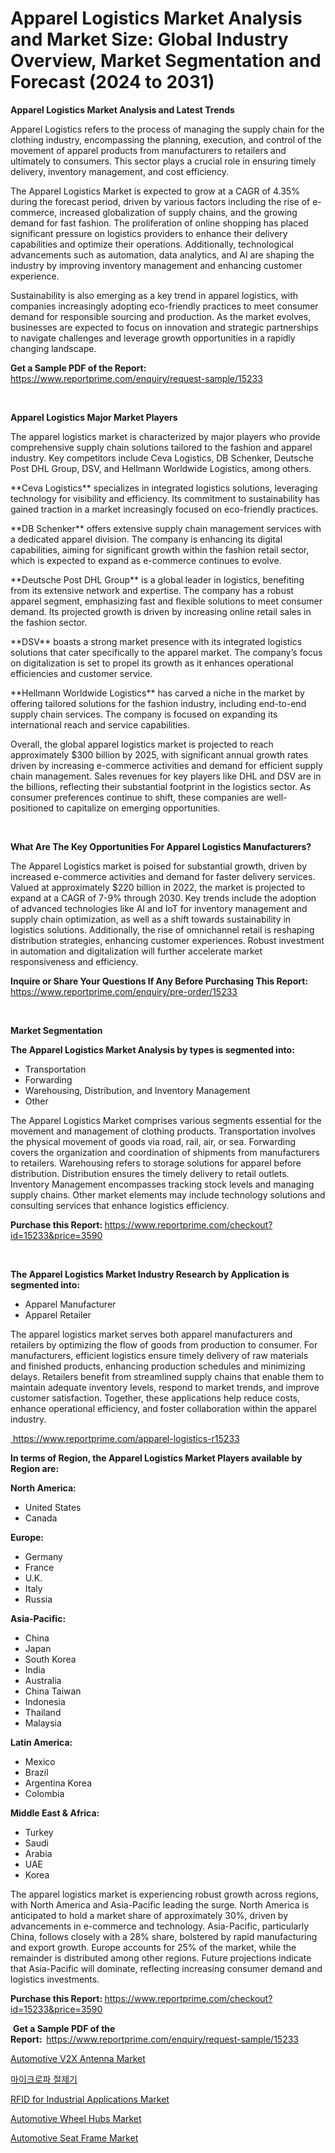 <p><h1>Apparel Logistics Market Analysis and Market Size: Global Industry Overview, Market Segmentation and Forecast (2024 to 2031)</h1></p><p><strong>Apparel Logistics Market Analysis and Latest Trends</strong></p>
<p><p>Apparel Logistics refers to the process of managing the supply chain for the clothing industry, encompassing the planning, execution, and control of the movement of apparel products from manufacturers to retailers and ultimately to consumers. This sector plays a crucial role in ensuring timely delivery, inventory management, and cost efficiency.</p><p>The Apparel Logistics Market is expected to grow at a CAGR of 4.35% during the forecast period, driven by various factors including the rise of e-commerce, increased globalization of supply chains, and the growing demand for fast fashion. The proliferation of online shopping has placed significant pressure on logistics providers to enhance their delivery capabilities and optimize their operations. Additionally, technological advancements such as automation, data analytics, and AI are shaping the industry by improving inventory management and enhancing customer experience.</p><p>Sustainability is also emerging as a key trend in apparel logistics, with companies increasingly adopting eco-friendly practices to meet consumer demand for responsible sourcing and production. As the market evolves, businesses are expected to focus on innovation and strategic partnerships to navigate challenges and leverage growth opportunities in a rapidly changing landscape.</p></p>
<p><strong>Get a Sample PDF of the Report:&nbsp;</strong> <a href="https://www.reportprime.com/enquiry/request-sample/15233">https://www.reportprime.com/enquiry/request-sample/15233</a></p>
<p>&nbsp;</p>
<p><strong>Apparel Logistics Major Market Players</strong></p>
<p><p>The apparel logistics market is characterized by major players who provide comprehensive supply chain solutions tailored to the fashion and apparel industry. Key competitors include Ceva Logistics, DB Schenker, Deutsche Post DHL Group, DSV, and Hellmann Worldwide Logistics, among others.</p><p>**Ceva Logistics** specializes in integrated logistics solutions, leveraging technology for visibility and efficiency. Its commitment to sustainability has gained traction in a market increasingly focused on eco-friendly practices.</p><p>**DB Schenker** offers extensive supply chain management services with a dedicated apparel division. The company is enhancing its digital capabilities, aiming for significant growth within the fashion retail sector, which is expected to expand as e-commerce continues to evolve.</p><p>**Deutsche Post DHL Group** is a global leader in logistics, benefiting from its extensive network and expertise. The company has a robust apparel segment, emphasizing fast and flexible solutions to meet consumer demand. Its projected growth is driven by increasing online retail sales in the fashion sector.</p><p>**DSV** boasts a strong market presence with its integrated logistics solutions that cater specifically to the apparel market. The company’s focus on digitalization is set to propel its growth as it enhances operational efficiencies and customer service.</p><p>**Hellmann Worldwide Logistics** has carved a niche in the market by offering tailored solutions for the fashion industry, including end-to-end supply chain services. The company is focused on expanding its international reach and service capabilities.</p><p>Overall, the global apparel logistics market is projected to reach approximately $300 billion by 2025, with significant annual growth rates driven by increasing e-commerce activities and demand for efficient supply chain management. Sales revenues for key players like DHL and DSV are in the billions, reflecting their substantial footprint in the logistics sector. As consumer preferences continue to shift, these companies are well-positioned to capitalize on emerging opportunities.</p></p>
<p>&nbsp;</p>
<p><strong>What Are The Key Opportunities For Apparel Logistics Manufacturers?</strong></p>
<p><p>The Apparel Logistics market is poised for substantial growth, driven by increased e-commerce activities and demand for faster delivery services. Valued at approximately $220 billion in 2022, the market is projected to expand at a CAGR of 7-9% through 2030. Key trends include the adoption of advanced technologies like AI and IoT for inventory management and supply chain optimization, as well as a shift towards sustainability in logistics solutions. Additionally, the rise of omnichannel retail is reshaping distribution strategies, enhancing customer experiences. Robust investment in automation and digitalization will further accelerate market responsiveness and efficiency.</p></p>
<p><strong>Inquire or Share Your Questions If Any Before Purchasing This Report:</strong> <a href="https://www.reportprime.com/enquiry/pre-order/15233">https://www.reportprime.com/enquiry/pre-order/15233</a></p>
<p>&nbsp;</p>
<p><strong>Market Segmentation</strong></p>
<p><strong>The Apparel Logistics Market Analysis by types is segmented into:</strong></p>
<p><ul><li>Transportation</li><li>Forwarding</li><li>Warehousing, Distribution, and Inventory Management</li><li>Other</li></ul></p>
<p><p>The Apparel Logistics Market comprises various segments essential for the movement and management of clothing products. Transportation involves the physical movement of goods via road, rail, air, or sea. Forwarding covers the organization and coordination of shipments from manufacturers to retailers. Warehousing refers to storage solutions for apparel before distribution. Distribution ensures the timely delivery to retail outlets. Inventory Management encompasses tracking stock levels and managing supply chains. Other market elements may include technology solutions and consulting services that enhance logistics efficiency.</p></p>
<p><strong>Purchase this Report:&nbsp;</strong><a href="https://www.reportprime.com/checkout?id=15233&price=3590">https://www.reportprime.com/checkout?id=15233&price=3590</a></p>
<p>&nbsp;</p>
<p><strong>The Apparel Logistics Market Industry Research by Application is segmented into:</strong></p>
<p><ul><li>Apparel Manufacturer</li><li>Apparel Retailer</li></ul></p>
<p><p>The apparel logistics market serves both apparel manufacturers and retailers by optimizing the flow of goods from production to consumer. For manufacturers, efficient logistics ensure timely delivery of raw materials and finished products, enhancing production schedules and minimizing delays. Retailers benefit from streamlined supply chains that enable them to maintain adequate inventory levels, respond to market trends, and improve customer satisfaction. Together, these applications help reduce costs, enhance operational efficiency, and foster collaboration within the apparel industry.</p></p>
<p><a href="https://www.reportprime.com/apparel-logistics-r15233">&nbsp;https://www.reportprime.com/apparel-logistics-r15233</a></p>
<p><strong>In terms of Region, the Apparel Logistics Market Players available by Region are:</strong></p>
<p>
    <p> <strong> North America: </strong>
        <ul>
            <li>United States</li>
            <li>Canada</li>
        </ul>
        </p> 
    <p> <strong> Europe: </strong>
        <ul>
            <li>Germany</li>
            <li>France</li>
            <li>U.K.</li>
            <li>Italy</li>
            <li>Russia</li>
        </ul>
        </p> 
    <p> <strong> Asia-Pacific: </strong>
        <ul>
            <li>China</li>
            <li>Japan</li>
            <li>South Korea</li>
            <li>India</li>
            <li>Australia</li>
            <li>China Taiwan</li>
            <li>Indonesia</li>
            <li>Thailand</li>
            <li>Malaysia</li>
        </ul>
        </p> 
    <p> <strong> Latin America: </strong>
        <ul>
            <li>Mexico</li>
            <li>Brazil</li>
            <li>Argentina Korea</li>
            <li>Colombia</li>
        </ul>
        </p> 
    <p> <strong> Middle East & Africa: </strong>
        <ul>
            <li>Turkey</li>
            <li>Saudi</li>
            <li>Arabia</li>
            <li>UAE</li>
            <li>Korea</li>
        </ul>
    </p>
    </p>
<p><p>The apparel logistics market is experiencing robust growth across regions, with North America and Asia-Pacific leading the surge. North America is anticipated to hold a market share of approximately 30%, driven by advancements in e-commerce and technology. Asia-Pacific, particularly China, follows closely with a 28% share, bolstered by rapid manufacturing and export growth. Europe accounts for 25% of the market, while the remainder is distributed among other regions. Future projections indicate that Asia-Pacific will dominate, reflecting increasing consumer demand and logistics investments.</p></p>
<p><strong>Purchase this Report: </strong><a href="https://www.reportprime.com/checkout?id=15233&price=3590">https://www.reportprime.com/checkout?id=15233&price=3590</a></p>
<p>&nbsp;<strong>Get a Sample PDF of the Report:&nbsp;&nbsp;</strong><a href="https://www.reportprime.com/enquiry/request-sample/15233">https://www.reportprime.com/enquiry/request-sample/15233</a></p>
<p><strong></strong></p>
<p><p><a href="https://www.linkedin.com/pulse/what-emerging-market-trends-automotive-v2x-antenna-detailed-ozyme?trackingId=ZH4NyEuERYKzN92fk3pYuA%3D%3D">Automotive V2X Antenna Market</a></p><p><a href="https://medium.com/@waynewood21/%EB%A7%88%EC%9D%B4%ED%81%AC%EB%A1%9C%EC%9B%A8%EC%9D%B4%EB%B8%8C-%EC%A0%88%EC%A0%9C%EA%B8%B0-%EC%8B%9C%EC%9E%A5-%EC%A0%84%EB%A7%9D-%EC%8B%9C%EC%9E%A5-%EB%8F%99%ED%96%A5-%EB%B0%8F-%EC%98%81%ED%96%A5-%EB%B6%84%EC%84%9D-2024-2031-1e7504322c9d">마이크로파 절제기</a></p><p><a href="https://medium.com/@audieyost2008/the-rfid-for-industrial-applications-market-prioritizes-cost-control-and-efficiency-enhancement-d208e631ebc6">RFID for Industrial Applications Market</a></p><p><a href="https://issuu.com/reportprime-2/docs/automotive-wheel-hubs-market-size-2_f453ebd9089c5a">Automotive Wheel Hubs Market</a></p><p><a href="https://issuu.com/reportprime-2/docs/automotive-seat-frame-market-size-2_22a2f1f7c98494">Automotive Seat Frame Market</a></p></p>